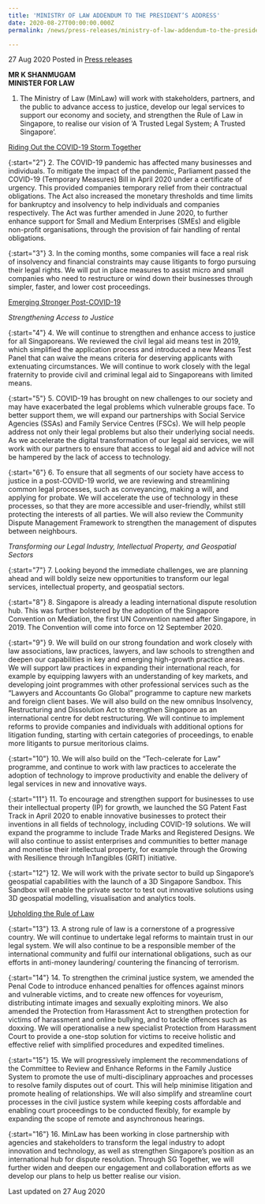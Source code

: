 ```yaml
---
title: 'MINISTRY OF LAW ADDENDUM TO THE PRESIDENT’S ADDRESS'
date: 2020-08-27T00:00:00.000Z
permalink: /news/press-releases/ministry-of-law-addendum-to-the-presidents-address

---
```



27 Aug 2020 Posted in [Press releases](/news/press-releases)

<b>MR K SHANMUGAM</b><br>
<b>MINISTER FOR LAW</b>

1. 	The Ministry of Law (MinLaw) will work with stakeholders, partners, and the public to advance access to justice, develop our legal services to support our economy and society, and strengthen the Rule of Law in Singapore, to realise our vision of ‘A Trusted Legal System; A Trusted Singapore’.

<u>Riding Out the COVID-19 Storm Together</u>

{:start="2"}
2. 	The COVID-19 pandemic has affected many businesses and individuals. To mitigate the impact of the pandemic, Parliament passed the COVID-19 (Temporary Measures) Bill in April 2020 under a certificate of urgency. This provided companies temporary relief from their contractual obligations. The Act also increased the monetary thresholds and time limits for bankruptcy and insolvency to help individuals and companies respectively. The Act was further amended in June 2020, to further enhance support for Small and Medium Enterprises (SMEs) and eligible non-profit organisations, through the provision of fair handling of rental obligations.

{:start="3"}
3. 	In the coming months, some companies will face a real risk of insolvency and financial constraints may cause litigants to forgo pursuing their legal rights. We will put in place measures to assist micro and small companies who need to restructure or wind down their businesses through simpler, faster, and lower cost proceedings.

<u>Emerging Stronger Post-COVID-19</u>

*Strengthening Access to Justice*

{:start="4"}
4. 	We will continue to strengthen and enhance access to justice for all Singaporeans. We reviewed the civil legal aid means test in 2019, which simplified the application process and introduced a new Means Test Panel that can waive the means criteria for deserving applicants with extenuating circumstances. We will continue to work closely with the legal fraternity to provide civil and criminal legal aid to Singaporeans with limited means.

{:start="5"}
5. 	COVID-19 has brought on new challenges to our society and may have exacerbated the legal problems which vulnerable groups face. To better support them, we will expand our partnerships with Social Service Agencies (SSAs) and Family Service Centres (FSCs). We will help people address not only their legal problems but also their underlying social needs. As we accelerate the digital transformation of our legal aid services, we will work with our partners to ensure that access to legal aid and advice will not be hampered by the lack of access to technology.

{:start="6"}
6. 	To ensure that all segments of our society have access to justice in a post-COVID-19 world, we are reviewing and streamlining common legal processes, such as conveyancing, making a will, and applying for probate. We will accelerate the use of technology in these processes, so that they are more accessible and user-friendly, whilst still protecting the interests of all parties. We will also review the Community Dispute Management Framework to strengthen the management of disputes between neighbours.

*Transforming our Legal Industry, Intellectual Property, and Geospatial Sectors*

{:start="7"}
7. 	Looking beyond the immediate challenges, we are planning ahead and will boldly seize new opportunities to transform our legal services, intellectual property, and geospatial sectors.

{:start="8"}
8. 	Singapore is already a leading international dispute resolution hub. This was further bolstered by the adoption of the Singapore Convention on Mediation, the first UN Convention named after Singapore, in 2019. The Convention will come into force on 12 September 2020.

{:start="9"}
9. 	We will build on our strong foundation and work closely with law associations, law practices, lawyers, and law schools to strengthen and deepen our capabilities in key and emerging high-growth practice areas. We will support law practices in expanding their international reach, for example by equipping lawyers with an understanding of key markets, and developing joint programmes with other professional services such as the “Lawyers and Accountants Go Global” programme to capture new markets and foreign client bases. We will also build on the new omnibus Insolvency, Restructuring and Dissolution Act to strengthen Singapore as an international centre for debt restructuring. We will continue to implement reforms to provide companies and individuals with additional options for litigation funding, starting with certain categories of proceedings, to enable more litigants to pursue meritorious claims.

{:start="10"}
10.	We will also build on the “Tech-celerate for Law” programme, and continue to work with law practices to accelerate the adoption of technology to improve productivity and enable the delivery of legal services in new and innovative ways.

{:start="11"}
11. To encourage and strengthen support for businesses to use their intellectual property (IP) for growth, we launched the SG Patent Fast Track in April 2020 to enable innovative businesses to protect their inventions in all fields of technology, including COVID-19 solutions. We will expand the programme to include Trade Marks and Registered Designs. We will also continue to assist enterprises and communities to better manage and monetise their intellectual property, for example through the Growing with Resilience through InTangibles (GRIT) initiative.

{:start="12"}
12. We will work with the private sector to build up Singapore’s geospatial capabilities with the launch of a 3D Singapore Sandbox. This Sandbox will enable the private sector to test out innovative solutions using 3D geospatial modelling, visualisation and analytics tools.

<u>Upholding the Rule of Law</u>

{:start="13"}
13. A strong rule of law is a cornerstone of a progressive country. We will continue to undertake legal reforms to maintain trust in our legal system. We will also continue to be a responsible member of the international community and fulfil our international obligations, such as our efforts in anti-money laundering/ countering the financing of terrorism.

{:start="14"}
14. To strengthen the criminal justice system, we amended the Penal Code to introduce enhanced penalties for offences against minors and vulnerable victims, and to create new offences for voyeurism, distributing intimate images and sexually exploiting minors. We also amended the Protection from Harassment Act to strengthen protection for victims of harassment and online bullying, and to tackle offences such as doxxing. We will operationalise a new specialist Protection from Harassment Court to provide a one-stop solution for victims to receive holistic and effective relief with simplified procedures and expedited timelines.

{:start="15"}
15. We will progressively implement the recommendations of the Committee to Review and Enhance Reforms in the Family Justice System to promote the use of multi-disciplinary approaches and processes to resolve family disputes out of court. This will help minimise litigation and promote healing of relationships. We will also simplify and streamline court processes in the civil justice system while keeping costs affordable and enabling court proceedings to be conducted flexibly, for example by expanding the scope of remote and asynchronous hearings.

{:start="16"}
16. MinLaw has been working in close partnership with agencies and stakeholders to transform the legal industry to adopt innovation and technology, as well as strengthen Singapore’s position as an international hub for dispute resolution. Through SG Together, we will further widen and deepen our engagement and collaboration efforts as we develop our plans to help us better realise our vision.


<p class="right-side-updated">Last updated on 27 Aug 2020</p>

